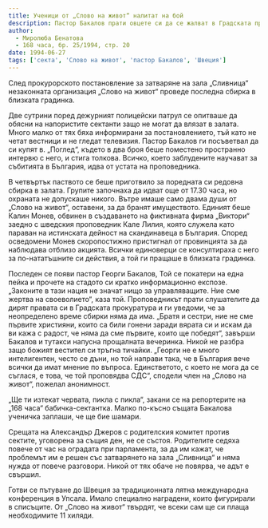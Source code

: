 ```yaml
---
title: Ученици от „Слово на живот“ налитат на бой
description: Пастор Бакалов прати овцете си да се жалват в Градската прокуратура и избяга при жена си
author: 
  - Миролюба Бенатова
  - 168 часа, бр. 25/1994, стр. 20
date: 1994-06-27
tags: ['секта', 'Слово на живот', 'пастор Бакалов', 'Швеция']
---
```


След прокурорското постановление за затваряне на зала „Сливница“
незаконната организация „Слово на живот“ проведе последна сбирка
в близката градинка.

Две сутрини поред дежурният полицейски патрул се опитваше да обясни
на напористите сектанти защо не могат да влязат в залата. Много
малко от тях бяха информирани за постановлението, тъй като не четат
вестници и не гледат телевизия. Пастор Бакалов ги посъветвал да си
купят в. „Поглед“, където в два броя беше поместено пространно
интервю с него, и стига толкова. Всичко, което заблудените научават
за събитията в България, идва от устата на проповедника.

В четвъртък паството се беше приготвило за поредната си редовна сбирка
в залата. Групите започнаха да идват още от 17.30 часа, но охраната не
допускаше никого. Вътре имаше само двама души от „Слово на живот“,
оставени, за да бранят имуществото. Единият беше Калин Монев, обвинен в
създаването на фиктивната фирма „Виктори“ заедно с шведския проповедник
Кале Лилия, която служела като параван на истинската дейност на
скандинавеца в България. Според осведомени Монев скоропостижно пристигнал
от провинцията за да наблюдава отблизо акцията. Всички единоверци се
консултираха с него за по-нататъшните си действия, а той ги пращаше в
близката градинка.

Последен се появи пастор Георги Бакалов, Той се покатери на една пейка
и прочете на стадото си кратко информационно експозе. „Законите в тази
нация не значат нищо за управляващите. Ние сме жертва на своеволието“,
каза той. Проповедникът прати слушателите да дирят правата си в Градската
прокуратура и ги уведоми, че за неопределено време сбирки няма да има.
„Братя и сестри, ние не сме първите християни, които са били гонени заради
вярата си и искам да ви кажа с радост, че няма да сме първите, които ще
победят“, завърши Бакалов и тутакси напусна прощалната вечеринка. Никой
не разбра защо божият вестител си тръгна тичайки. „Георги не е много
интелигентен, често се дъни, но той направи така, че в България вече
всички да имат мнение по въпроса. Единстветото, с което не мога да се
съглася, е това, че той проповядва СДС“, сподели член на „Слово на живот“,
пожелал анонимност.

„Ще ти изтекат червата, пикла с пикла“, закани се на репортерите на
„168 часа“ бабичка-сектантка. Малко по-късно същата Бакалова ученичка
заплаши, че ще бие шамари.

Срещата на Александър Джеров с родителския комитет против сектите,
уговорена за същия ден, не се състоя. Родителите седяха повече от
час на оградата при парламента, за да им кажат, че проблемът им е
решен със затварянето на зала „Сливница“ и няма нужда от повече
разговори. Никой от тях обаче не повярва, че адът е свършил.

Готви се пътуване до Швеция за традиционната лятна международна
конференция в Упсала. Имало специално наградени, които фигурирали
в списъците. От „Слово на живот“ твърдят, че всеки сам ще си плаща
необходимите 11 хиляди.
